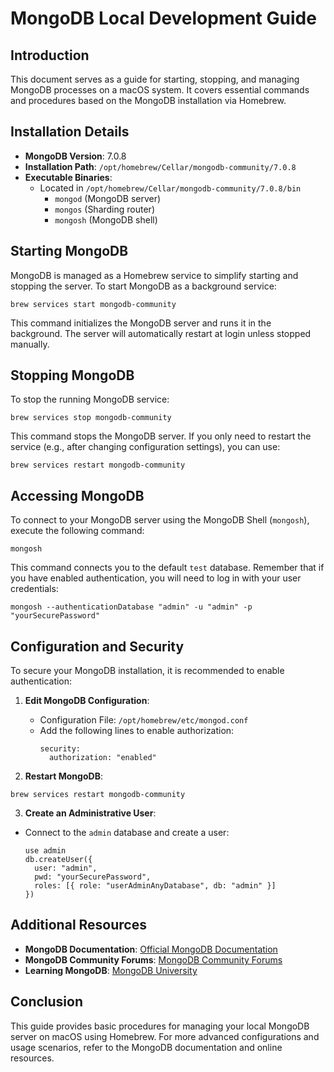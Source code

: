 # MongoDB Local Development Guide

## Introduction
This document serves as a guide for starting, stopping, and managing MongoDB processes on a macOS system. It covers essential commands and procedures based on the MongoDB installation via Homebrew.

## Installation Details
- **MongoDB Version**: 7.0.8
- **Installation Path**: `/opt/homebrew/Cellar/mongodb-community/7.0.8`
- **Executable Binaries**:
  - Located in `/opt/homebrew/Cellar/mongodb-community/7.0.8/bin`
    - `mongod` (MongoDB server)
    - `mongos` (Sharding router)
    - `mongosh` (MongoDB shell)

## Starting MongoDB
MongoDB is managed as a Homebrew service to simplify starting and stopping the server. To start MongoDB as a background service:

```shell
brew services start mongodb-community
```

This command initializes the MongoDB server and runs it in the background. The server will automatically restart at login unless stopped manually.

## Stopping MongoDB
To stop the running MongoDB service:

```shell
brew services stop mongodb-community
```

This command stops the MongoDB server. If you only need to restart the service (e.g., after changing configuration settings), you can use:

```shell
brew services restart mongodb-community
```


## Accessing MongoDB
To connect to your MongoDB server using the MongoDB Shell (`mongosh`), execute the following command:

```shell
mongosh
```

This command connects you to the default `test` database. Remember that if you have enabled authentication, you will need to log in with your user credentials:

```shell
mongosh --authenticationDatabase "admin" -u "admin" -p "yourSecurePassword"
```


## Configuration and Security
To secure your MongoDB installation, it is recommended to enable authentication:

1. **Edit MongoDB Configuration**:
   - Configuration File: `/opt/homebrew/etc/mongod.conf`
   - Add the following lines to enable authorization:
     ```
     security:
       authorization: "enabled"
     ```

2. **Restart MongoDB**:


```shell
brew services restart mongodb-community
```


3. **Create an Administrative User**:
- Connect to the `admin` database and create a user:
  ```
  use admin
  db.createUser({
    user: "admin",
    pwd: "yourSecurePassword",
    roles: [{ role: "userAdminAnyDatabase", db: "admin" }]
  })
  ```

## Additional Resources
- **MongoDB Documentation**: [Official MongoDB Documentation](https://docs.mongodb.com/manual/)
- **MongoDB Community Forums**: [MongoDB Community Forums](https://community.mongodb.com)
- **Learning MongoDB**: [MongoDB University](https://university.mongodb.com/)

## Conclusion
This guide provides basic procedures for managing your local MongoDB server on macOS using Homebrew. For more advanced configurations and usage scenarios, refer to the MongoDB documentation and online resources.
